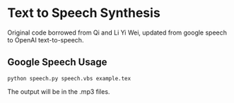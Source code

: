# Text to Speech Synthesis #

Original code borrowed from Qi and Li Yi Wei, updated from google speech to OpenAI text-to-speech.


## Google Speech Usage ##

```
python speech.py speech.vbs example.tex

```




The output will be in the .mp3 files.